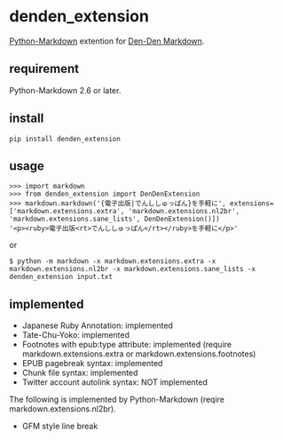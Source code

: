 # denden_extension

[Python-Markdown](https://github.com/waylan/Python-Markdown) extention for [Den-Den Markdown](https://github.com/denshoch/DenDenMarkdown).


## requirement

Python-Markdown 2.6 or later.


## install

    pip install denden_extension


## usage

    >>> import markdown
    >>> from denden_extension import DenDenExtension
    >>> markdown.markdown('{電子出版|でんししゅっぱん}を手軽に', extensions=['markdown.extensions.extra', 'markdown.extensions.nl2br', 'markdown.extensions.sane_lists', DenDenExtension()])
    '<p><ruby>電子出版<rt>でんししゅっぱん</rt></ruby>を手軽に</p>'

or

    $ python -m markdown -x markdown.extensions.extra -x markdown.extensions.nl2br -x markdown.extensions.sane_lists -x denden_extension input.txt


## implemented

- Japanese Ruby Annotation: implemented
- Tate-Chu-Yoko: implemented
- Footnotes with epub:type attribute: implemented (require markdown.extensions.extra or markdown.extensions.footnotes)
- EPUB pagebreak syntax: implemented
- Chunk file syntax: implemented
- Twitter account autolink syntax: NOT implemented

The following is implemented by Python-Markdown (reqire markdown.extensions.nl2br).
- GFM style line break
